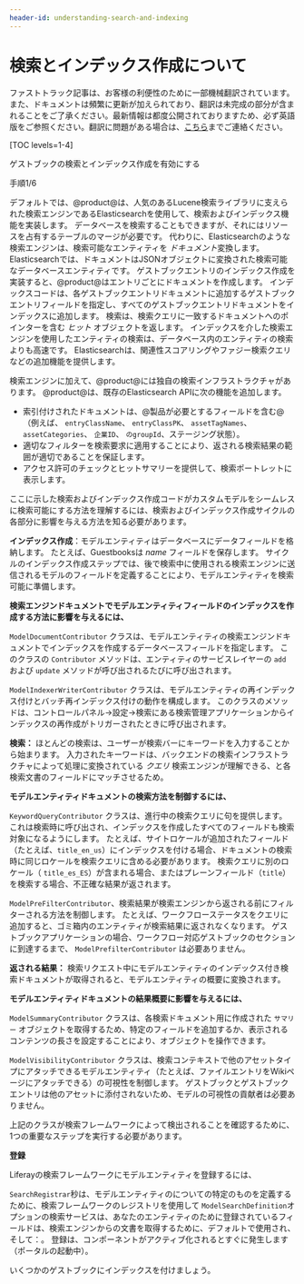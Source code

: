 ```yaml
---
header-id: understanding-search-and-indexing
---
```


# 検索とインデックス作成について

<p class="alert alert-info"><span class="wysiwyg-color-blue120">ファストトラック記事は、お客様の利便性のために一部機械翻訳されています。また、ドキュメントは頻繁に更新が加えられており、翻訳は未完成の部分が含まれることをご了承ください。最新情報は都度公開されておりますため、必ず英語版をご参照ください。翻訳に問題がある場合は、<a href="mailto:support-content-jp@liferay.com">こちら</a>までご連絡ください。</span></p>

[TOC levels=1-4]

<div class="learn-path-step row">
    <p id="stepTitle">ゲストブックの検索とインデックス作成を有効にする</p><p>手順1/6</p>
</div>

デフォルトでは、@product@は、人気のあるLucene検索ライブラリに支えられた検索エンジンであるElasticsearchを使用して、検索およびインデックス機能を実装します。 データベースを検索することもできますが、それにはリソースを占有するテーブルのマージが必要です。 代わりに、Elasticsearchのような検索エンジンは、検索可能なエンティティを *ドキュメント*変換します。 Elasticsearchでは、ドキュメントはJSONオブジェクトに変換された検索可能なデータベースエンティティです。 ゲストブックエントリのインデックス作成を実装すると、@product@はエントリごとにドキュメントを作成します。 インデックスコードは、各ゲストブックエントリドキュメントに追加するゲストブックエントリフィールドを指定し、すべてのゲストブックエントリドキュメントをインデックスに追加します。 検索は、検索クエリに一致するドキュメントへのポインターを含む *ヒット* オブジェクトを返します。 インデックスを介した検索エンジンを使用したエンティティの検索は、データベース内のエンティティの検索よりも高速です。 Elasticsearchは、関連性スコアリングやファジー検索クエリなどの追加機能を提供します。

検索エンジンに加えて、@product@には独自の検索インフラストラクチャがあります。 @product@は、既存のElasticsearch APIに次の機能を追加します。

  - 索引付けされたドキュメントは、@製品が必要とするフィールドを含む@（例えば、 `entryClassName`、 `entryClassPK`、 `assetTagNames`、 `assetCategories`、 `企業ID`、 `のgroupId`、ステージング状態）。
  - 適切なフィルターを検索要求に適用することにより、返される検索結果の範囲が適切であることを保証します。
  - アクセス許可のチェックとヒットサマリーを提供して、検索ポートレットに表示します。

ここに示した検索およびインデックス作成コードがカスタムモデルをシームレスに検索可能にする方法を理解するには、検索およびインデックス作成サイクルの各部分に影響を与える方法を知る必要があります。

**インデックス作成**：モデルエンティティはデータベースにデータフィールドを格納します。 たとえば、Guestbooksは *name* フィールドを保存します。 サイクルのインデックス作成ステップでは、後で検索中に使用される検索エンジンに送信されるモデルのフィールドを定義することにより、モデルエンティティを検索可能に準備します。

**検索エンジンドキュメントでモデルエンティティフィールドのインデックスを作成する方法に影響を与えるには、**

`ModelDocumentContributor` クラスは、モデルエンティティの検索エンジンドキュメントでインデックスを作成するデータベースフィールドを指定します。 このクラスの `Contributor` メソッドは、エンティティのサービスレイヤーの `add` および `update` メソッドが呼び出されるたびに呼び出されます。

`ModelIndexerWriterContributor` クラスは、モデルエンティティの再インデックス付けとバッチ再インデックス付けの動作を構成します。 このクラスのメソッドは、コントロールパネル→設定→検索にある検索管理アプリケーションからインデックスの再作成がトリガーされたときに呼び出されます。

**検索：** ほとんどの検索は、ユーザーが検索バーにキーワードを入力することから始まります。 入力されたキーワードは、バックエンドの検索インフラストラクチャによって処理に変換されている *クエリ* 検索エンジンが理解できる、と各検索文書のフィールドにマッチさせるため。

**モデルエンティティドキュメントの検索方法を制御するには、**

`KeywordQueryContributor` クラスは、進行中の検索クエリに句を提供します。 これは検索時に呼び出され、インデックスを作成したすべてのフィールドも検索対象になるようにします。 たとえば、サイトロケールが追加されたフィールド（たとえば、`title_en_us`）にインデックスを付ける場合、ドキュメントの検索時に同じロケールを検索クエリに含める必要があります。 検索クエリに別のロケール（ `title_es_ES`）が含まれる場合、またはプレーンフィールド（`title`）を検索する場合、不正確な結果が返されます。

`ModelPreFilterContributor`、検索結果が検索エンジンから返される前にフィルターされる方法を制御します。 たとえば、ワークフローステータスをクエリに追加すると、ゴミ箱内のエンティティが検索結果に返されなくなります。 ゲストブックアプリケーションの場合、ワークフロー対応ゲストブックのセクションに到達するまで、 `ModelPrefilterContributor` は必要ありません。

**返される結果：** 検索リクエスト中にモデルエンティティのインデックス付き検索ドキュメントが取得されると、モデルエンティティの概要に変換されます。

**モデルエンティティドキュメントの結果概要に影響を与えるには、**

`ModelSummaryContributor` クラスは、各検索ドキュメント用に作成された `サマリー` オブジェクトを取得するため、特定のフィールドを追加するか、表示されるコンテンツの長さを設定することにより、オブジェクトを操作できます。

`ModelVisibilityContributor` クラスは、検索コンテキストで他のアセットタイプにアタッチできるモデルエンティティ（たとえば、ファイルエントリをWikiページにアタッチできる）の可視性を制御します。 ゲストブックとゲストブックエントリは他のアセットに添付されないため、モデルの可視性の貢献者は必要ありません。

上記のクラスが検索フレームワークによって検出されることを確認するために、1つの重要なステップを実行する必要があります。

**登録**

Liferayの検索フレームワークにモデルエンティティを登録するには、

`SearchRegistrar`秒は、モデルエンティティのについての特定のものを定義するために、検索フレームワークのレジストリを使用して `ModelSearchDefinition`オプションの検索サービスは、あなたのエンティティのために登録されているフィールドは、検索エンジンからの文書を取得するために、デフォルトで使用され、そして：。 登録は、コンポーネントがアクティブ化されるとすぐに発生します（ポータルの起動中）。

いくつかのゲストブックにインデックスを付けましょう。
